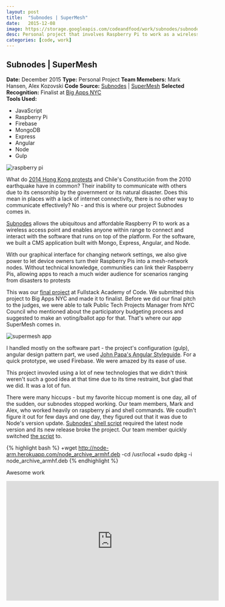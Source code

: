 ```yaml
---
layout: post
title:  "Subnodes | SuperMesh"
date:   2015-12-08
image: https://storage.googleapis.com/codeandfood/work/subnodes/subnodes-thumbnail.jpg
desc: Personal project that involves Raspberry Pi to work as a wireless access point. Hardware involves shell and Raspberry Pi. Software is built on MEAN stack.
categories: [code, work]
---
```


<div class="project-description">
	<h2>Subnodes | SuperMesh</h2>
	<div class="desc">
		<span><strong>Date:</strong> December 2015</span>
		<span><strong>Type:</strong> Personal Project</span>
		<span><strong>Team Memebers:</strong> Mark Hansen, Alex Kozovski</span>
		<span><strong>Code Source:</strong> <a href="https://github.com/youmustfight/subnodes" target="_blank">Subnodes</a> | <a href="https://github.com/jeesunikim/supermesh" target="_blank">SuperMesh</a></span>
		<span><strong>Selected Recognition:</strong> Finalist at <a href="http://bigapps.nyc/p/congratulations-to-the-bigapps-2015-finalists/" target="_blank">Big Apps NYC</a></span>
	</div>
	<div class="desc">
		<span><strong>Tools Used:</strong></span>
		<ul>
			<li>JavaScript</li>
			<li>Raspberry Pi</li>
			<li>Firebase</li>
			<li>MongoDB</li>
			<li>Express</li>
			<li>Angular</li>
			<li>Node</li>
			<li>Gulp</li>
		</ul>
	</div>
</div>

<div class="project-image">
	<img src='http://bigapps.nyc/resize/collabfinder.assets/748/projects-photo/533dbad6301a5e701c0fc842df76b338.jpg' alt='raspberry pi' />
</div>

<p>What do <a href="https://en.wikipedia.org/wiki/2014_Hong_Kong_protests" target="_blank">2014 Hong Kong protests</a> and Chile's Constitución from the 2010 earthquake have in common? Their inability to communicate with others due to its censorship by the government or its natural disaster. Does this mean in places with a lack of internet connectivity, there is no other way to communicate effectively? No - and this is where our project Subnodes comes in.</p>

<p><a href="http://subnodes.org/" target="_blank">Subnodes</a> allows the ubiquitous and affordable Raspberry Pi to work as a wireless access point and enables anyone within range to connect and interact with the software that runs on top of the platform. For the software, we built a CMS application built with Mongo, Express, Angular, and Node.</p>

<p>With our graphical interface for changing network settings, we also give power to let device owners turn their Raspberry Pis into a mesh-network nodes. Without technical knowledge, communities can link their Raspberry Pis, allowing apps to reach a much wider audience for scenarios ranging from disasters to protests</p>

<p>This was our <a href="http://www.fullstackacademy.com/final-projects/subnodes" target="_blank">final project</a> at Fullstack Academy of Code. We submitted this project to Big Apps NYC and made it to finalist. Before we did our final pitch to the judges, we were able to talk Public Tech Projects Manager from NYC Council who mentioned about the participatory budgeting process and suggested to make an voting/ballot app for that. That's where our app SuperMesh comes in.</p>

<div class="project-image">
	<img src='http://bigapps.nyc/resize/collabfinder.assets/748/projects-photo/1fdb945c8693944086112139518e5cfb.jpg' alt='supermesh app' />
</div>

<p>I handled mostly on the software part - the project's configuration (gulp), angular design pattern part, we used <a href="https://github.com/johnpapa/angular-styleguide" target="_blank">John Papa's Angular Styleguide</a>. For a quick prototype, we used Firebase. We were amazed by its ease of use.</p>

<p>This project invovled using a lot of new technologies that we didn't think weren't such a good idea at that time due to its time restraint, but glad that we did. It was a lot of fun.</p>

<p>There were many hiccups - but my favorite hiccup moment is one day, all of the sudden, our subnodes stopped working. Our team members, Mark and Alex, who worked heavily on raspberry pi and shell commands. We coudln't figure it out for few days and one day, they figured out that it was due to Node's version update. <a href="https://github.com/youmustfight/subnodes/blob/master/install.sh" target="_blank">Subnodes' shell script</a> required the latest node version and its new release broke the project. Our team member quickly switched <a href="https://github.com/youmustfight/subnodes/commit/a7994a7b76a5f2d32ec28e8afc5291ce7a670d5f" target="_blank">the script</a> to.</p>

{% highlight bash %}
	+wget http://node-arm.herokuapp.com/node_archive_armhf.deb
	-cd /usr/local		 +sudo dpkg -i node_archive_armhf.deb
{% endhighlight %}

<p>Awesome work</p>

<div class="project-image">
	<iframe width="560" height="315" src="https://www.youtube.com/embed/RU70VB6FDcQ" frameborder="0" allowfullscreen></iframe>
</div>